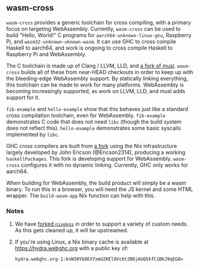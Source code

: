 wasm-cross
---

`wasm-cross` provides a generic toolchain for cross compiling, with a
primary focus on targeting WebAssembly. Currently, `wasm-cross` can be
used to build "Hello, World!" C programs for
`aarch64-unknown-linux-gnu`, Raspberry Pi, and
`wasm32-unknown-uknown-wasm`. It can use GHC to cross compile Haskell
to aarch64, and work is ongoing to cross compile Haskell to Raspberry
Pi and WebAssembly.

The C toolchain is made up of Clang / LLVM, LLD, and [a fork of
musl](https://github.com/WebGHC/musl). `wasm-cross` builds all of
these from near-HEAD checkouts in order to keep up with the
bleeding-edge WebAssembly support. By statically linking everything,
this toolchain can be made to work for many platforms. WebAssembly is
becoming increasingly supported, as work on LLVM, LLD, and musl adds
support for it.

`fib-example` and `hello-example` show that this behaves just like a
standard cross compilation toolchain, even for
WebAssembly. `fib-example` demonstrates C code that does not need
`libc` (though the build system does not reflect
this). `hello-example` demonstrates some basic syscalls implemented by
`libc`.

GHC cross compilers are built from [a
fork](https://github.com/WebGHC/ghc) using the Nix infrastructure
largely developed by John Ericson (@Ericson2314), producing a working
`haskellPackages`. This fork is developing support for
WebAssembly. `wasm-cross` configures it with no dynamic
linking. Currently, GHC only works for aarch64.

When building for WebAssembly, the build product will simply be a wasm
binary. To run this in a browser, you will need the JS kernel and some
HTML wrapper. The `build-wasm-app` Nix function can help with this.

### Notes

1. We have [forked
   `nixpkgs`](https://github.com/WebGHC/nixpkgs/tree/wasm-cross) in
   order to support a variety of custom needs. As this gets cleaned
   up, it will be upstreamed.
2. If you're using Linux, a Nix binary cache is available at
   https://hydra.webghc.org with a public key of:

   `hydra.webghc.org-1:knW30Yb8EXYxmUZKEl0Vc6t2BDjAUQ5kfC1BKJ9qEG8=`
